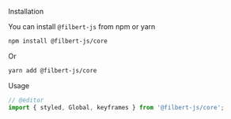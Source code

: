 Installation

You can install `@filbert-js` from npm or yarn

```sh
npm install @filbert-js/core
```

Or

```sh
yarn add @filbert-js/core
```

Usage

```js
// @editor
import { styled, Global, keyframes } from '@filbert-js/core';
```
